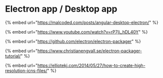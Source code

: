 # Electron app / Desktop app

{% embed url="https://malcoded.com/posts/angular-desktop-electron/" %}

{% embed url="https://www.youtube.com/watch?v=rP7j\_hDL40Y" %}

{% embed url="https://github.com/electron/electron-packager" %}

{% embed url="https://www.christianengvall.se/electron-packager-tutorial/" %}

{% embed url="https://elliotekj.com/2014/05/27/how-to-create-high-resolution-icns-files/" %}



